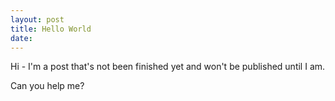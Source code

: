 ```yaml
---
layout: post
title: Hello World
date: 
---
```


Hi - I'm a post that's not been finished yet and won't be published until I am.

Can you help me?